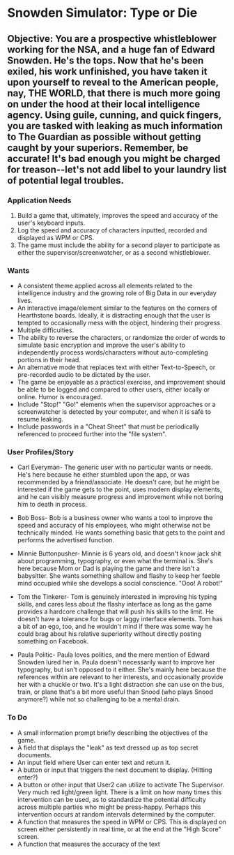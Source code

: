 # Snowden Simulator: Type or Die

## Objective: You are a prospective whistleblower working for the NSA, and a huge fan of Edward Snowden. He's the tops. Now that he's been exiled, his work unfinished, you have taken it upon yourself to reveal to the American people, nay, THE WORLD, that there is much more going on under the hood at their local intelligence agency. Using guile, cunning, and quick fingers, you are tasked with leaking as much information to The Guardian as possible without getting caught by your superiors. Remember, be accurate! It's bad enough you might be charged for treason--let's not add libel to your laundry list of potential legal troubles.

### Application Needs

1. Build a game that, ultimately, improves the speed and accuracy of the user's keyboard inputs.
2. Log the speed and accuracy of characters inputted, recorded and displayed as WPM or CPS.
3. The game must include the ability for a second player to participate as either the supervisor/screenwatcher, or as a second whistleblower.

### Wants
* A consistent theme applied across all elements related to the intelligence industry and the growing role of Big Data in our everyday lives.
* An interactive image/element similar to the features on the corners of Hearthstone boards. Ideally, it is distracting enough that the user is tempted to occasionally mess with the object, hindering their progress.
* Multiple difficulties.
* The ability to reverse the characters, or randomize the order of words to simulate basic encryption and improve the user's ability to independently process words/characters without auto-completing portions in their head.
* An alternative mode that replaces text with either Text-to-Speech, or pre-recorded audio to be dictated by the user.
* The game be enjoyable as a practical exercise, and improvement should be able to be logged and compared to other users, either locally or online. Humor is encouraged.
* Include "Stop!" "Go!" elements when the supervisor approaches or a screenwatcher is detected by your computer, and when it is safe to resume leaking.
* Include passwords in a "Cheat Sheet" that must be periodically referenced to proceed further into the "file system".

### User Profiles/Story
* Carl Everyman- The generic user with no particular wants or needs. He's here because he either stumbled upon the app, or was recommended by a friend/associate. He doesn't care, but he might be interested if the game gets to the point, uses modern display elements, and he can visibly measure progress and improvement while not boring him to death in process.

* Bob Boss- Bob is a business owner who wants a tool to improve the speed and accuracy of his employees, who might otherwise not be technically minded. He wants something basic that gets to the point and performs the advertised function.

* Minnie Buttonpusher- Minnie is 6 years old, and doesn't know jack shit about programming, typography, or even what the terminal is. She's here because Mom or Dad is playing the game and there isn't a babysitter. She wants something shallow and flashy to keep her feeble mind occupied while she develops a social conscience. "Ooo! A robot!"

* Tom the Tinkerer- Tom is genuinely interested in improving his typing skills, and cares less about the flashy interface as long as the game provides a hardcore challenge that will push his skills to the limit. He doesn't have a tolerance for bugs or laggy interface elements. Tom has a bit of an ego, too, and he wouldn't mind if there was some way he could brag about his relative superiority without directly posting something on Facebook.

* Paula Politic- Paula loves politics, and the mere mention of Edward Snowden lured her in. Paula doesn't necessarily want to improve her typography, but isn't opposed to it either. She's mainly here because the references within are relevant to her interests, and occasionally provide her with a chuckle or two. It's a light distraction she can use on the bus, train, or plane that's a bit more useful than Snood (who plays Snood anymore?) while not so challenging to be a mental drain.

### To Do

* A small information prompt briefly describing the objectives of the game.
* A field that displays the "leak" as text dressed up as top secret documents.
* An input field where User can enter text and return it.
* A button or input that triggers the next document to display. (Hitting enter?)
* A button or other input that User2 can utilize to activate The Supervisor. Very much red light/green light. There is a limit on how many times this intervention can be used, as to standardize the potential difficulty across multiple parties who might be press-happy. Perhaps this intervention occurs at random intervals determined by the computer.
* A function that measures the speed in WPM or CPS. This is displayed on screen either persistently in real time, or at the end at the "High Score" screen.
* A function that measures the accuracy of the text
